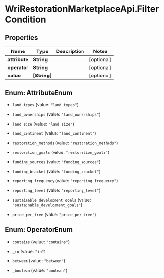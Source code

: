 # WriRestorationMarketplaceApi.FilterCondition

## Properties
Name | Type | Description | Notes
------------ | ------------- | ------------- | -------------
**attribute** | **String** |  | [optional] 
**operator** | **String** |  | [optional] 
**value** | **[String]** |  | [optional] 


<a name="AttributeEnum"></a>
## Enum: AttributeEnum


* `land_types` (value: `"land_types"`)

* `land_ownerships` (value: `"land_ownerships"`)

* `land_size` (value: `"land_size"`)

* `land_continent` (value: `"land_continent"`)

* `restoration_methods` (value: `"restoration_methods"`)

* `restoration_goals` (value: `"restoration_goals"`)

* `funding_sources` (value: `"funding_sources"`)

* `funding_bracket` (value: `"funding_bracket"`)

* `reporting_frequency` (value: `"reporting_frequency"`)

* `reporting_level` (value: `"reporting_level"`)

* `sustainable_development_goals` (value: `"sustainable_development_goals"`)

* `price_per_tree` (value: `"price_per_tree"`)




<a name="OperatorEnum"></a>
## Enum: OperatorEnum


* `contains` (value: `"contains"`)

* `_in` (value: `"in"`)

* `between` (value: `"between"`)

* `_boolean` (value: `"boolean"`)




